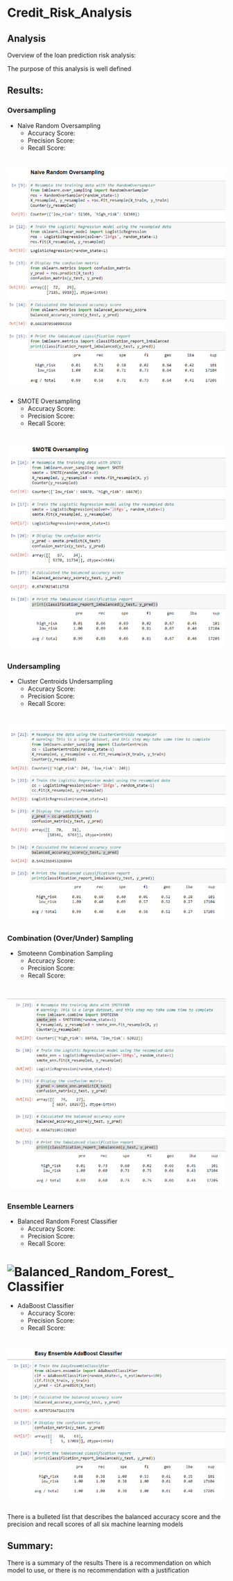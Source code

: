 # Credit_Risk_Analysis
## Analysis

Overview of the loan prediction risk analysis:

The purpose of this analysis is well defined 
## Results:
### Oversampling
* Naive Random Oversampling
  * Accuracy Score: 
  * Precision Score:
  * Recall Score:
# ![](Images/Naive.PNG)
* SMOTE Oversampling
  * Accuracy Score: 
  * Precision Score:
  * Recall Score:
# ![](Images/Smote.PNG)
### Undersampling
* Cluster Centroids Undersampling
  * Accuracy Score: 
  * Precision Score:
  * Recall Score:
# ![](Images/Cluster_Centroids.PNG)
### Combination (Over/Under) Sampling
* Smoteenn Combination Sampling
  * Accuracy Score: 
  * Precision Score:
  * Recall Score:
# ![](Images/Smoteenn.PNG)
### Ensemble Learners 
* Balanced Random Forest Classifier
  * Accuracy Score: 
  * Precision Score:
  * Recall Score:
# ![Balanced_Random_Forest_ Classifier](https://user-images.githubusercontent.com/95573310/222475287-1e3afb4b-243e-4b8a-bf36-9889f3624908.PNG)
* AdaBoost Classifier
  * Accuracy Score: 
  * Precision Score:
  * Recall Score:
# ![](Images/AdaBoost.PNG)


There is a bulleted list that describes the balanced accuracy score and the precision and recall scores of all six machine learning models 
## Summary:

There is a summary of the results 
There is a recommendation on which model to use, or there is no recommendation with a justification 
